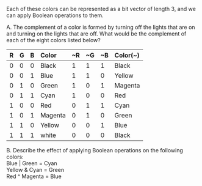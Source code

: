 Each of these colors can be represented as a bit vector of
length 3, and we can apply Boolean operations to them.

A. The complement of a color is formed by turning off the
lights that are on and turning on the lights that are off.
What would be the complement of each of the eight
colors listed below?

|R   |G   |B   |Color  |~R  |~G  |~B  |Color(~)|
|:---|:---|:---|:---   |:---|:---|:---|:---    |
|0   |0   |0   |Black  |1   |1   |1   |Black   |
|0   |0   |1   |Blue   |1   |1   |0   |Yellow  |
|0   |1   |0   |Green  |1   |0   |1   |Magenta |
|0   |1   |1   |Cyan   |1   |0   |0   |Red     |
|1   |0   |0   |Red    |0   |1   |1   |Cyan    |
|1   |0   |1   |Magenta|0   |1   |0   |Green   |
|1   |1   |0   |Yellow |0   |0   |1   |Blue    |
|1   |1   |1   |white  |0   |0   |0   |Black   |

B. Describe the effect of applying Boolean operations on
the following colors:  
Blue | Green = Cyan  
Yellow & Cyan = Green  
Red ^ Magenta = Blue  
